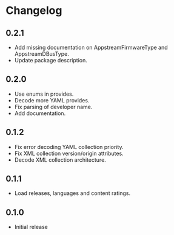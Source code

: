# Changelog

## 0.2.1

* Add missing documentation on AppstreamFirmwareType and AppstreamDBusType.
* Update package description.

## 0.2.0

* Use enums in provides.
* Decode more YAML provides.
* Fix parsing of developer name.
* Add documentation.

## 0.1.2

* Fix error decoding YAML collection priority.
* Fix XML collection version/origin attributes.
* Decode XML collection architecture.

## 0.1.1

* Load releases, languages and content ratings.

## 0.1.0

* Initial release
